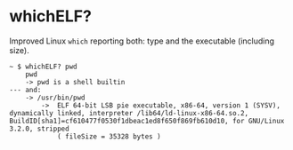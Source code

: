 # whichELF?
Improved Linux `which` reporting both: type and the executable (including size).
```
~ $ whichELF? pwd
    pwd
	-> pwd is a shell builtin 
--- and:
	-> /usr/bin/pwd
		->  ELF 64-bit LSB pie executable, x86-64, version 1 (SYSV), dynamically linked, interpreter /lib64/ld-linux-x86-64.so.2, BuildID[sha1]=cf610477f0530f1dbeac1ed8f650f869fb610d10, for GNU/Linux 3.2.0, stripped
			( fileSize = 35328 bytes )
```
